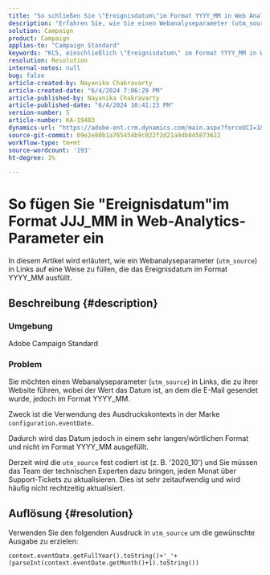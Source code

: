 ```yaml
---
title: "So schließen Sie \"Ereignisdatum\"im Format YYYY_MM in Web Analytics-Parameter ein"
description: "Erfahren Sie, wie Sie einen Webanalyseparameter (utm_source) in Links füllen, die in Campaign Standard zu ihrer Website führen."
solution: Campaign
product: Campaign
applies-to: "Campaign Standard"
keywords: "KCS, einschließlich \"Ereignisdatum\" im Format YYYY_MM in Web Analytics-Parametern, Adobe Campaign Standard, ACS"
resolution: Resolution
internal-notes: null
bug: false
article-created-by: Nayanika Chakravarty
article-created-date: "6/4/2024 7:06:29 PM"
article-published-by: Nayanika Chakravarty
article-published-date: "6/4/2024 10:41:23 PM"
version-number: 5
article-number: KA-19483
dynamics-url: "https://adobe-ent.crm.dynamics.com/main.aspx?forceUCI=1&pagetype=entityrecord&etn=knowledgearticle&id=3e139288-a522-ef11-840a-002248092444"
source-git-commit: 09e2e80b1a765454b9c022f2d21a9db845873622
workflow-type: tm+mt
source-wordcount: '193'
ht-degree: 3%

---
```


# So fügen Sie &quot;Ereignisdatum&quot;im Format JJJ_MM in Web-Analytics-Parameter ein


In diesem Artikel wird erläutert, wie ein Webanalyseparameter (`utm_source`) in Links auf eine Weise zu füllen, die das Ereignisdatum im Format YYYY_MM ausfüllt.

## Beschreibung {#description}


### <b>Umgebung</b>

Adobe Campaign Standard

### <b>Problem</b>

Sie möchten einen Webanalyseparameter (`utm_source`) in Links, die zu ihrer Website führen, wobei der Wert das Datum ist, an dem die E-Mail gesendet wurde, jedoch im Format YYYY_MM.

Zweck ist die Verwendung des Ausdruckskontexts in der Marke `configuration.eventDate`.

Dadurch wird das Datum jedoch in einem sehr langen/wörtlichen Format und nicht im Format YYYY_MM ausgefüllt.

Derzeit wird die `utm_source` fest codiert ist (z. B. &#39;2020_10&#39;) und Sie müssen das Team der technischen Experten dazu bringen, jeden Monat über Support-Tickets zu aktualisieren. Dies ist sehr zeitaufwendig und wird häufig nicht rechtzeitig aktualisiert.


## Auflösung {#resolution}


Verwenden Sie den folgenden Ausdruck in `utm_source` um die gewünschte Ausgabe zu erzielen:

`context.eventDate.getFullYear().toString()+'_'+(parseInt(context.eventDate.getMonth()+1).toString())`

